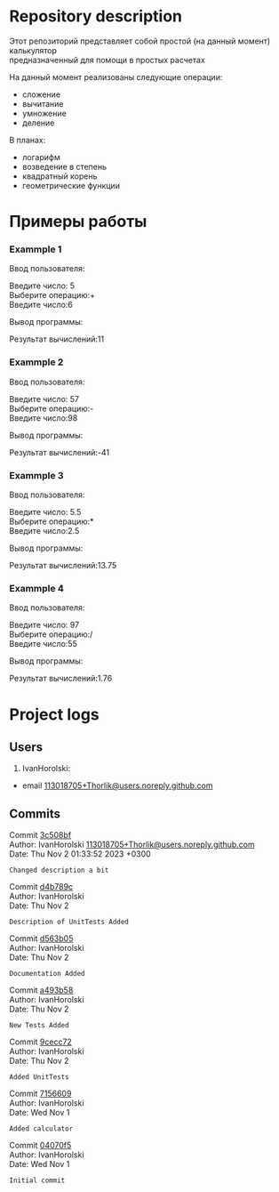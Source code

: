 # Repository description
Этот репозиторий представляет собой простой (на данный момент) калькулятор  
предназначенный для помощи в простых расчетах  

На данный момент реализованы следующие операции:
- сложение 
- вычитание
- умножение
- деление

В планах:
- логарифм
- возведение в степень
- квадратный корень
- геометрические функции

# Примеры работы

### Exammple 1

Ввод пользователя:

Введите число: 5  
Выберите операцию:+  
Введите число:6

Вывод программы:

Результат вычислений:11

### Exammple 2

Ввод пользователя:

Введите число: 57  
Выберите операцию:-  
Введите число:98

Вывод программы:

Результат вычислений:-41

### Exammple 3

Ввод пользователя:

Введите число: 5.5  
Выберите операцию:*  
Введите число:2.5

Вывод программы:

Результат вычислений:13.75

### Exammple 4

Ввод пользователя:

Введите число: 97  
Выберите операцию:/  
Введите число:55

Вывод программы:

Результат вычислений:1.76

# Project logs
## Users

1. IvanHorolski:
- email <113018705+Thorlik@users.noreply.github.com>

## Commits

Commit [3c508bf](https://github.com/Thorlik/DevToolsLab4/commit/3c508bf99584c12572191ff024d75c9dc6d64d5a)  
Author: IvanHorolski <113018705+Thorlik@users.noreply.github.com>  
Date:   Thu Nov 2 01:33:52 2023 +0300

    Changed description a bit


Commit [d4b789c](https://github.com/Thorlik/DevToolsLab4/commit/d4b789cb4d45c3caddc1eddc791d86efae47a10f)  
Author: IvanHorolski  
Date:   Thu Nov 2

    Description of UnitTests Added

Commit [d563b05](https://github.com/Thorlik/DevToolsLab4/commit/d563b05b086a362e736935790cb823b05fa7de2d)  
Author: IvanHorolski  
Date:   Thu Nov 2

    Documentation Added

Commit [a493b58](https://github.com/Thorlik/DevToolsLab4/commit/a493b58642febc1c70b22eea366652d7bce33906)  
Author: IvanHorolski  
Date:   Thu Nov 2

    New Tests Added

Commit [9cecc72](https://github.com/Thorlik/DevToolsLab4/commit/9cecc72add42d836c359e569bf04ca0b0e0e0b2f)  
Author: IvanHorolski  
Date:   Thu Nov 2

    Added UnitTests

Commit [7156609](https://github.com/Thorlik/DevToolsLab4/commit/7156609e2695118a2d078a935c5d6cc345509c0e)  
Author: IvanHorolski  
Date:   Wed Nov 1

    Added calculator

Commit [04070f5](https://github.com/Thorlik/DevToolsLab4/commit/04070f5e68867be327cef381f5a0cb9e3e8627a7)  
Author: IvanHorolski  
Date:   Wed Nov 1

    Initial commit